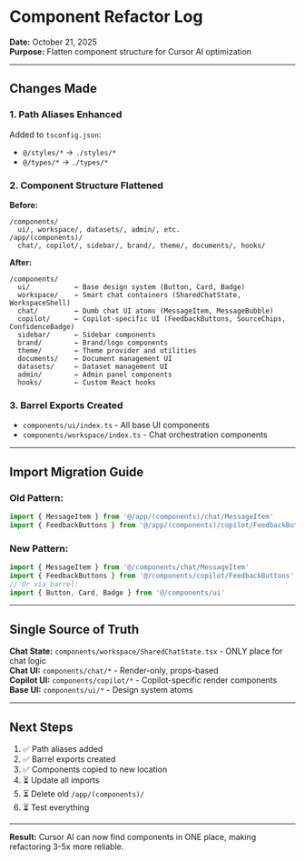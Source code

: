 # Component Refactor Log

**Date:** October 21, 2025  
**Purpose:** Flatten component structure for Cursor AI optimization

---

## Changes Made

### 1. Path Aliases Enhanced
Added to `tsconfig.json`:
- `@/styles/*` → `./styles/*`
- `@/types/*` → `./types/*`

### 2. Component Structure Flattened

**Before:**
```
/components/
  ui/, workspace/, datasets/, admin/, etc.
/app/(components)/
  chat/, copilot/, sidebar/, brand/, theme/, documents/, hooks/
```

**After:**
```
/components/
  ui/           ← Base design system (Button, Card, Badge)
  workspace/    ← Smart chat containers (SharedChatState, WorkspaceShell)
  chat/         ← Dumb chat UI atoms (MessageItem, MessageBubble)
  copilot/      ← Copilot-specific UI (FeedbackButtons, SourceChips, ConfidenceBadge)
  sidebar/      ← Sidebar components
  brand/        ← Brand/logo components
  theme/        ← Theme provider and utilities
  documents/    ← Document management UI
  datasets/     ← Dataset management UI
  admin/        ← Admin panel components
  hooks/        ← Custom React hooks
```

### 3. Barrel Exports Created
- `components/ui/index.ts` - All base UI components
- `components/workspace/index.ts` - Chat orchestration components

---

## Import Migration Guide

### Old Pattern:
```typescript
import { MessageItem } from '@/app/(components)/chat/MessageItem'
import { FeedbackButtons } from '@/app/(components)/copilot/FeedbackButtons'
```

### New Pattern:
```typescript
import { MessageItem } from '@/components/chat/MessageItem'
import { FeedbackButtons } from '@/components/copilot/FeedbackButtons'
// Or via barrel:
import { Button, Card, Badge } from '@/components/ui'
```

---

## Single Source of Truth

**Chat State:** `components/workspace/SharedChatState.tsx` - ONLY place for chat logic  
**Chat UI:** `components/chat/*` - Render-only, props-based  
**Copilot UI:** `components/copilot/*` - Copilot-specific render components  
**Base UI:** `components/ui/*` - Design system atoms  

---

## Next Steps

1. ✅ Path aliases added
2. ✅ Barrel exports created
3. ✅ Components copied to new location
4. ⏳ Update all imports
5. ⏳ Delete old `/app/(components)/`
6. ⏳ Test everything

---

**Result:** Cursor AI can now find components in ONE place, making refactoring 3-5x more reliable.




